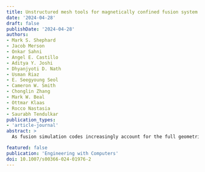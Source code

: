 ```yaml
---
title: Unstructured mesh tools for magnetically confined fusion system simulations
date: '2024-04-28'
draft: false
publishDate: '2024-04-28'
authors:
- Mark S. Shephard
- Jacob Merson
- Onkar Sahni
- Angel E. Castillo
- Aditya Y. Joshi
- Dhyanjyoti D. Nath
- Usman Riaz
- E. Seegyoung Seol
- Cameron W. Smith
- Chonglin Zhang
- Mark W. Beal
- Ottmar Klaas
- Rocco Nastasia
- Saurabh Tendulkar
publication_types:
- 'article-journal'
abstract: > 
  As fusion simulation codes increasingly account for the full geometric complexity of magnetically confined fusion systems, a need arose to provide tailored unstructured mesh technologies to address the specific needs of fusion plasma simulation codes and their coupling to other physics simulation codes. This paper presents a high level overview of a set of unstructured mesh developments that include; methods to effectively employ manufacturing CAD models in the construction of quality analysis model geometries, specialized mesh generation and adaptation tools; an infrastructure to support parallel particlein-cell calculation on unstructured meshes; and an infrastructure for coupling of massively parallel mesh-based fusion codes.

featured: false
publication: 'Engineering with Computers'
doi: 10.1007/s00366-024-01976-2
---
```


